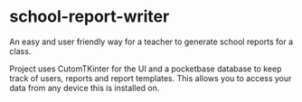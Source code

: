 # school-report-writer

An easy and user friendly way for a teacher to generate school reports for a class.

Project uses CutomTKinter for the UI and a pocketbase database to keep track of users, reports and report templates. This allows you to access your data from any device this is installed on.
